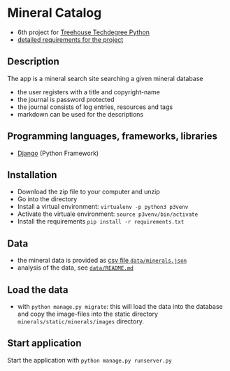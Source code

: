# Mineral Catalog
- 6th project for [Treehouse Techdegree Python](https://teamtreehouse.com/techdegree/python-web-development)
- [detailed requirements for the project](docs/assignment.md)

## Description
The app is a mineral search site searching a given mineral database
- the user registers with a title and copyright-name
- the journal is password protected
- the journal consists of log entries, resources and tags
- markdown can be used for the descriptions

## Programming languages, frameworks, libraries
- [Django](https://www.djangoproject.com/) (Python Framework)

## Installation
- Download the zip file to your computer and unzip
- Go into the directory
- Install a virtual environment:
    `virtualenv -p python3 p3venv`
- Activate the virtuale environment:
    `source p3venv/bin/activate`
- Install the requirements
    `pip install -r requirements.txt`

## Data
- the mineral data is provided as [csv file `data/minerals.json`](data/minerals.json)
- analysis of the data, see [`data/README.md`](data/README.md)

## Load the data
- with `python manage.py migrate`:
this will load the data into the database and copy the image-files
into the static directory `minerals/static/minerals/images` directory.

## Start application
Start the application with
    `python manage.py runserver.py`
